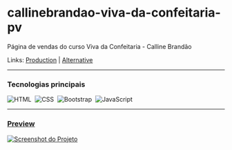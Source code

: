 # callinebrandao-viva-da-confeitaria-pv
Página de vendas do curso Viva da Confeitaria - Calline Brandão

Links: <a href="https://callinebrandao.com.br/viva-da-confeitaria/" target="_Blank">Production</a> | <a href="https://guyddogl.github.io/callinebrandao-viva-da-confeitaria-pv/" target="_Blank">Alternative</a>
<hr/>

### Tecnologias principais
![HTML](https://img.shields.io/badge/-HTML-1b374b?style=for-the-badge&logo=HTML5)&nbsp;
![CSS](https://img.shields.io/badge/-CSS-1b374b?style=for-the-badge&logo=CSS3&logoColor=1572B6)&nbsp;
![Bootstrap](https://img.shields.io/badge/-Bootstrap-1b374b?style=for-the-badge&logo=Bootstrap)&nbsp;
![JavaScript](https://img.shields.io/badge/-JavaScript-1b374b?style=for-the-badge&logo=javascript)&nbsp;
<hr/>

### <a href="https://guyddogl.github.io/callinebrandao-viva-da-confeitaria/" target="_Blank">Preview</a>
<a href="https://guyddogl.github.io/callinebrandao-viva-da-confeitaria/" target="_Blank"><img src="https://guyddogl.github.io/callinebrandao-viva-da-confeitaria/assets/img/screencapture-callinebrandao-viva-da-confeitaria-pv.webp" alt="Screenshot do Projeto" /></a>
